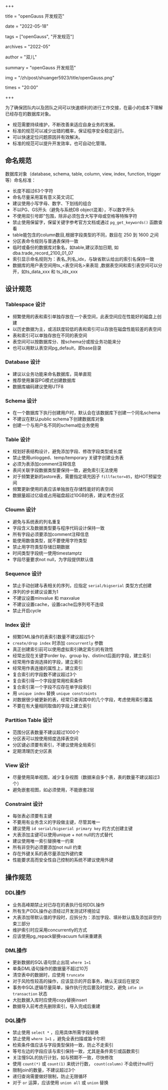 +++

title = "openGauss 开发规范"

date = "2022-05-18"

tags = ["openGauss", "开发规范"]

archives = "2022-05"

author = "双儿"

summary = "openGauss 开发规范"

img = "/zh/post/shuanger5923/title/openGauss.png"

times = "20:00"

+++

为了确保团队内以及团队之间可以快速顺利的进行工作交接，在最小的成本下理解已经存在的数据库对象。
- 规范需要持续维护，不断改善来适应自身业务的发展。
- 标准的规范可以减少出错的概率，保证程序安全稳定运行。
- 可以快速定位问题原因并有效解决。
- 标准的规范可以提升开发效率，也可自动化管理。


## 命名规范

数据库对象（database, schema, table, column, view, index, function, trigger等）命名标准：
- 长度不超过63个字符
- 命名尽量采用富有意义英文词汇
- 建议使用小写字母、数字、下划线的组合
- 不以PG、GS开头（避免与系统DB object混淆），不以数字开头
- 不使用双引号即"包围，除非必须包含大写字母或空格等特殊字符
- 禁止使用保留字，保留关键字参考官方文档或通过 `pg_get_keywords()` 函数查看
- table能包含的column数目,根据字段类型的不同，数目在 250 到 1600 之间
- 分区表命令规则与普通表保持一致
- 临时或备份的数据库对象名，如table,建议添加日期, 如dba.trade_record_2100_01_07
- 索引显示命名规则为：表名_列名_idx，与缺省默认给出的索引名保持一致
- 数据库的用户表空间用ts_<表空间名>来表现 ,数据表空间和索引表空间可以分开，如ts_data_xxx 和 ts_idx_xxx

## 设计规范

### Tablespace 设计
- 频繁使用的表和索引单独存放在一个表空间，此表空间应在性能好的磁盘上创建
- 以历史数据为主，或活跃度较低的表和索引可以存放在磁盘性能较差的表空间
- 表和索引可以单独存放在不同的表空间
- 表空间可以按数据库分、按schema分或按业务功能来分
- 也可以用默认表空间pg_default，即base目录

### Database 设计
- 建议以业务功能来命名数据库，简单直观
- 推荐使用兼容PG模式创建数据库
- 数据库编码建议使用UTF8

### Schema 设计
- 在一个数据库下执行创建用户时，默认会在该数据库下创建一个同名schema
- 不建议在默认public schema下创建数据库对象
- 创建一个与用户名不同的schema给业务使用

### Table 设计
- 规划好表结构设计，避免添加字段、修改字段类型或长度
- 禁止使用unlogged、temp/temporary 关键字创建业务表
- 必须为表添加comment注释信息
- 表间关联字段数据类型要保持一致，避免索引无法使用
- 对于频繁更新的astore表，需要指定填充因子 `fillfactor=85`，给HOT预留空间
- 频繁更新使用的表应该单独放在存储性能好的表空间
- 数据量超过亿级或占用磁盘超过10GB的表，建议考虑分区

### Cloumn 设计
- 避免与系统表的列名重复
- 字段含义及数据类型要与程序代码设计保持一致
- 所有字段必须要添加comment注释信息
- 能使用数值类型，就不要使用字符类型
- 禁止用字符类型存储日期数据
- 时间类型字段统一使用timestamptz
- 字段尽量要求not null，为字段提供默认值

### Sequence 设计
- 禁止手动创建与表相关的序列，应指定 `serial/bigserial` 类型方式创建
- 序列的步长建议设置为1
- 不建议设置minvalue 和 maxvalue
- 不建议设置cache，设置cache后序列号不连续
- 禁止开启cycle

### Index 设计
- 频繁DML操作的表索引数量不建议超过5个
- `create/drop index` 时添加 `concurrently` 参数
- 真正创建索引前可以使用虚拟索引确定索引的有效性
- 经常出现在关键字order by、group by、distinct后面的字段，建立索引
- 经常用作查询选择的字段，建立索引
- 经常用作表连接的属性上，建立索引
- 复合索引的字段数不建议超过3个
- 复合索引得一个字段是常用检索条件
- 复合索引第一个字段不应存在单字段索引
- 用 `unique index` 替换 `unique constraints`
- 对数据很少被更新的表，经常只查询其中的几个字段，考虑使用索引覆盖
- 不要在有大量相同取值的字段上建立索引

### Partition Table 设计
- 范围分区表数量不建议超过1000个
- 分区表可以按使用频度选择表空间
- 分区键必须要有索引，不建议使用全局索引
- 定期清理历史分区表

### View 设计
- 尽量使用简单视图，减少复杂视图（数据来自多个表，表的数量不建议超过3个）
- 避免嵌套视图，如必须使用，不能嵌套2层

### Constraint 设计
- 每张表必须要有主键
- 不要用有业务含义的字段做主键，尽管其唯一
- 建议使用 `id serial/bigserial primary key` 的方式创建主键
- 大表添加主键可以使用unique + not null的方式替代
- 建议使用唯一索引替换唯一约束
- 所有非空列必须要添加not null 约束
- 存在外键关系的表尽量添加外键约束
- 性能要求高而安全性自己控制的系统不建议使用外键

## 操作规范

### DDL操作
- 业务高峰期禁止对已存在的表执行任何DDL操作
- 所有生产DDL操作必须经过开发测试环境验证
- 大表添加带默认值的字段时，应拆分为：添加字段、填补默认值及添加非空约束三部分
- 维护索引时应采用concurrently的方式
- 应该使用pg_repack替换vacuum full来重建表

### DML操作
- 更新数据的SQL语句禁止出现 `where 1=1`
- 单条DML语句操作的数据量不超过10万
- 清空表中的数据时，应使用 `truncate`
- 对于风险性较高的操作，应该显示的开启事务，确认无误后在提交
- 事务中SQL逻辑尽量简单，操作执行完后要及时提交，避免 `idle in transaction` 状态
- 大批数据入库时应使用copy替换insert
- 数据导入前考虑先删除索引，导入完成后重建

### DQL操作
- 禁止使用 `select *` ，应用具体所需字段替换
- 禁止使用 `where 1=1` ，避免全表扫描或笛卡尔积
- 检索条件值应该与字段类型保持一致，防止不走索引
- 等号左边的字段应该与索引保持一致，尤其是条件索引或函数索引
- 关注慢SQL的执行计划，如与预期不一致，尽快修改
- 使用 `count(*)` 或 `count(1)` 来统计行数， `count(column)` 不会统计null行
- 限制join的数量，不建议超过3个
- 递归查询需要做好限制，防止无限循环
- 对于 `or` 运算，应该使用 `union all` 或 `union` 替换

